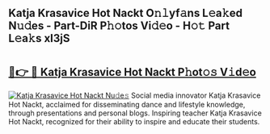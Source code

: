 ## Katja Krasavice Hot Nackt O𝚗𝚕yf𝚊ns L𝚎a𝚔ed N𝚞𝚍es - Part-DiR P𝚑𝚘tos Vi𝚍𝚎o - H𝚘𝚝 Part L𝚎a𝚔s xI3jS

# <h2><a href="http://kfbzjq.oniu.top/?m=Katja+Krasavice+Hot+Nackt">🔗👉 🔴 Katja Krasavice Hot Nackt P𝚑ot𝚘𝚜 V𝚒d𝚎o</a></h2>

[![Katja Krasavice Hot Nackt Nu𝚍e𝚜](https://i.imgur.com/0qMVB7G.gif)](http://kfbzjq.oniu.top/?m=Katja+Krasavice+Hot+Nackt)
Social media innovator Katja Krasavice Hot Nackt, acclaimed for disseminating dance and lifestyle knowledge, through presentations and personal blogs. Inspiring teacher Katja Krasavice Hot Nackt, recognized for their ability to inspire and educate their students.  
